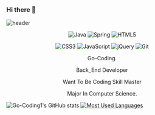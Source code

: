### Hi there 👋

![header](https://capsule-render.vercel.app/api?type=shark&color=auto&height=300&section=header&text=Go-Coding1&fontSize=90)


<p align="center"><img alt="Java" src="https://img.shields.io/badge/java-%23ED8B00.svg?&style=for-the-badge&logo=java&logoColor=white"/> <img alt="Spring" src="https://img.shields.io/badge/spring-%236DB33F.svg?&style=for-the-badge&logo=spring&logoColor=white"/> <img alt="HTML5" src="https://img.shields.io/badge/html5-%23E34F26.svg?&style=for-the-badge&logo=html5&logoColor=white"/></p>
<p align="center"><img alt="CSS3" src="https://img.shields.io/badge/css3-%231572B6.svg?&style=for-the-badge&logo=css3&logoColor=white"/>
<img alt="JavaScript" src="https://img.shields.io/badge/javascript-%23323330.svg?&style=for-the-badge&logo=javascript&logoColor=%23F7DF1E"/> <img alt="jQuery" src="https://img.shields.io/badge/jquery-%230769AD.svg?&style=for-the-badge&logo=jquery&logoColor=white"/> <img alt="Git" src="https://img.shields.io/badge/git-%23F05033.svg?&style=for-the-badge&logo=git&logoColor=white"/></p>

<p align="center">Go-Coding. </p>
<p align="center">Back_End Developer </p>
<p align="center">Want To Be Coding Skill Master</p>
<p align="center">Major In Computer Science. </p>


 ![Go-Coding1's GitHub stats](https://github-readme-stats.vercel.app/api?username=go-coding1&show_icons=true&theme=radical)
[![Most Used Languages](https://github-readme-stats.vercel.app/api/top-langs/?username=go-coding1&layout=compact&theme=radical)](https://github.com/anuraghazra/github-readme-stats)


<!--
**go-coding1/go-coding1** is a ✨ _special_ ✨ repository because its `README.md` (this file) appears on your GitHub profile.

Here are some ideas to get you started:

- 🔭 I’m currently working on ....
- 🌱 I’m currently learning ....
- 👯 I’m looking to collaborate on ....
- 🤔 I’m looking for help with ....
- 💬 Ask me about ....
- 📫 How to reach me: ......
- 😄 Pronouns: ....
- ⚡ Fun fact: .....
-->
